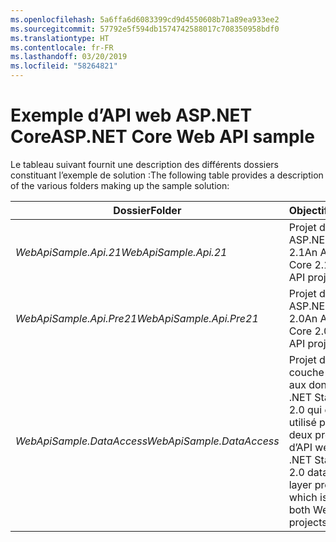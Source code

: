 ```yaml
---
ms.openlocfilehash: 5a6ffa6d6083399cd9d4550608b71a89ea933ee2
ms.sourcegitcommit: 57792e5f594db1574742588017c708350958bdf0
ms.translationtype: HT
ms.contentlocale: fr-FR
ms.lasthandoff: 03/20/2019
ms.locfileid: "58264821"
---
```

# <a name="aspnet-core-web-api-sample"></a><span data-ttu-id="f41db-101">Exemple d’API web ASP.NET Core</span><span class="sxs-lookup"><span data-stu-id="f41db-101">ASP.NET Core Web API sample</span></span>

<span data-ttu-id="f41db-102">Le tableau suivant fournit une description des différents dossiers constituant l’exemple de solution :</span><span class="sxs-lookup"><span data-stu-id="f41db-102">The following table provides a description of the various folders making up the sample solution:</span></span>

|              <span data-ttu-id="f41db-103">Dossier</span><span class="sxs-lookup"><span data-stu-id="f41db-103">Folder</span></span>              |                                        <span data-ttu-id="f41db-104">Objectif</span><span class="sxs-lookup"><span data-stu-id="f41db-104">Purpose</span></span>                                        |
|----------------------------------|---------------------------------------------------------------------------------------|
|   <span data-ttu-id="f41db-105">*WebApiSample.Api.21*</span><span class="sxs-lookup"><span data-stu-id="f41db-105">*WebApiSample.Api.21*</span></span>   |                         <span data-ttu-id="f41db-106">Projet d’API web ASP.NET Core 2.1</span><span class="sxs-lookup"><span data-stu-id="f41db-106">An ASP.NET Core 2.1 Web API project.</span></span>                          |
| <span data-ttu-id="f41db-107">*WebApiSample.Api.Pre21*</span><span class="sxs-lookup"><span data-stu-id="f41db-107">*WebApiSample.Api.Pre21*</span></span>  |                         <span data-ttu-id="f41db-108">Projet d’API web ASP.NET Core 2.0</span><span class="sxs-lookup"><span data-stu-id="f41db-108">An ASP.NET Core 2.0 Web API project.</span></span>                          |
| <span data-ttu-id="f41db-109">*WebApiSample.DataAccess*</span><span class="sxs-lookup"><span data-stu-id="f41db-109">*WebApiSample.DataAccess*</span></span> | <span data-ttu-id="f41db-110">Projet de couche d’accès aux données .NET Standard 2.0 qui est utilisé par les deux projets d’API web.</span><span class="sxs-lookup"><span data-stu-id="f41db-110">A .NET Standard 2.0 data access layer project which is used by both Web API projects.</span></span> |

